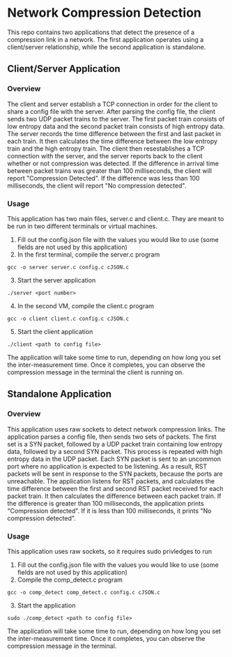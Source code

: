 # Network Compression Detection
This repo contains two applications that detect the presence of a compression link in a network. The first application operates using a client/server relationship,
while the second application is standalone. 

## Client/Server Application
### Overview
The client and server establish a TCP connection in order for the client to share a config file with the server. After parsing the config file,
the client sends two UDP packet trains to the server. The first packet train consists of low entropy data and the second packet train consists of high
entropy data. The server records the time difference between the first and last packet in each train. It then calculates the time difference between
the low entropy train and the high entropy train. The client then resestablishes a TCP connection with the server, and the server reports back to the client 
whether or not compression was detected. If the difference in arrival time between packet trains was greater than 100 milliseconds, the client will report 
"Compression Detected". If the difference was less than 100 milliseconds, the client will report "No compression detected".

### Usage
This application has two main files, server.c and client.c. They are meant to be run in two different terminals or virtual machines. 

1. Fill out the config.json file with the values you would like to use (some fields are not used by this application)
2. In the first terminal, compile the server.c program
```
gcc -o server server.c config.c cJSON.c 
```
3. Start the server application
```
./server <port number>
```
4. In the second VM, compile the client.c program
```
gcc -o client client.c config.c cJSON.c
```
5. Start the client application
```
./client <path to config file>
```

The application will take some time to run, depending on how long you set the inter-measurement time. Once it completes,
you can observe the compression message in the terminal the client is running on. 

## Standalone Application
### Overview
This application uses raw sockets to detect network compression links. The application parses a config file, then sends two sets of packets.
The first set is a SYN packet, followed by a UDP packet train containing low entropy data, followed by a second SYN packet. This process is 
repeated with high entropy data in the UDP packet. Each SYN packet is sent to an uncommon port where no application is expected to be listening.
As a result, RST packets will be sent in response to the SYN packets, because the ports are unreachable. The application listens for RST packets, 
and calculates the time difference between the first and second RST packet received for each packet train. It then calculates the difference between 
each packet train. If the difference is greater than 100 milliseconds, the application prints "Compression detected". If it is less than 100 milliseconds, 
it prints "No compression detected".

### Usage
This application uses raw sockets, so it requires sudo privledges to run
1. Fill out the config.json file with the values you would like to use (some fields are not used by this application)
2. Compile the comp_detect.c program
```
gcc -o comp_detect comp_detect.c config.c cJSON.c
```
3. Start the application
```
sudo ./comp_detect <path to config file>
```

The application will take some time to run, depending on how long you set the inter-measurement time. Once it completes,
you can observe the compression message in the terminal.
